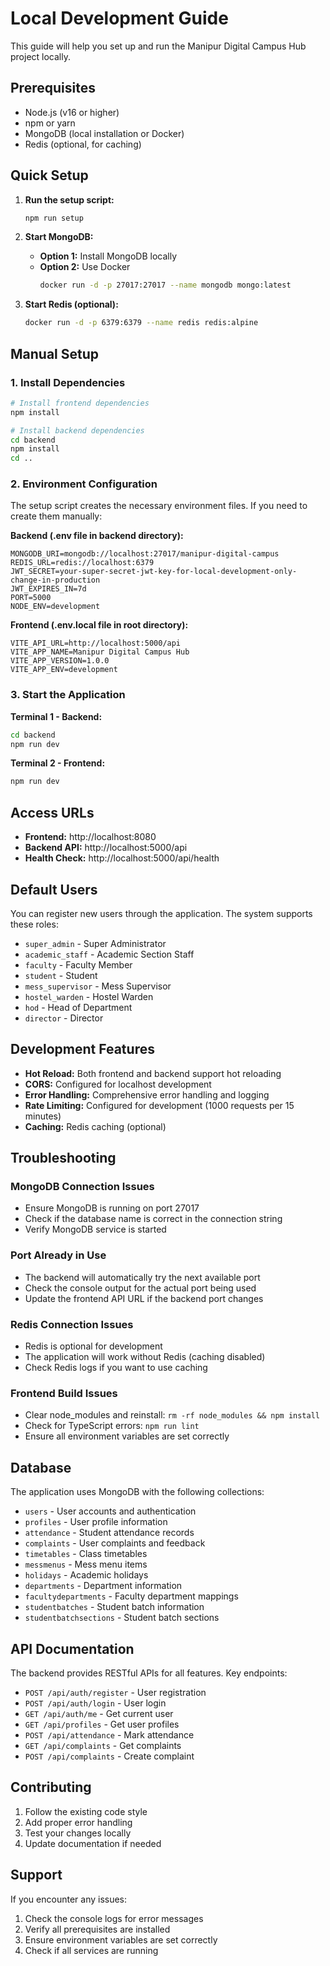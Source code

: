 # Local Development Guide

This guide will help you set up and run the Manipur Digital Campus Hub project locally.

## Prerequisites

- Node.js (v16 or higher)
- npm or yarn
- MongoDB (local installation or Docker)
- Redis (optional, for caching)

## Quick Setup

1. **Run the setup script:**
   ```bash
   npm run setup
   ```

2. **Start MongoDB:**
   - **Option 1:** Install MongoDB locally
   - **Option 2:** Use Docker
     ```bash
     docker run -d -p 27017:27017 --name mongodb mongo:latest
     ```

3. **Start Redis (optional):**
   ```bash
   docker run -d -p 6379:6379 --name redis redis:alpine
   ```

## Manual Setup

### 1. Install Dependencies

```bash
# Install frontend dependencies
npm install

# Install backend dependencies
cd backend
npm install
cd ..
```

### 2. Environment Configuration

The setup script creates the necessary environment files. If you need to create them manually:

**Backend (.env file in backend directory):**
```env
MONGODB_URI=mongodb://localhost:27017/manipur-digital-campus
REDIS_URL=redis://localhost:6379
JWT_SECRET=your-super-secret-jwt-key-for-local-development-only-change-in-production
JWT_EXPIRES_IN=7d
PORT=5000
NODE_ENV=development
```

**Frontend (.env.local file in root directory):**
```env
VITE_API_URL=http://localhost:5000/api
VITE_APP_NAME=Manipur Digital Campus Hub
VITE_APP_VERSION=1.0.0
VITE_APP_ENV=development
```

### 3. Start the Application

**Terminal 1 - Backend:**
```bash
cd backend
npm run dev
```

**Terminal 2 - Frontend:**
```bash
npm run dev
```

## Access URLs

- **Frontend:** http://localhost:8080
- **Backend API:** http://localhost:5000/api
- **Health Check:** http://localhost:5000/api/health

## Default Users

You can register new users through the application. The system supports these roles:

- `super_admin` - Super Administrator
- `academic_staff` - Academic Section Staff
- `faculty` - Faculty Member
- `student` - Student
- `mess_supervisor` - Mess Supervisor
- `hostel_warden` - Hostel Warden
- `hod` - Head of Department
- `director` - Director

## Development Features

- **Hot Reload:** Both frontend and backend support hot reloading
- **CORS:** Configured for localhost development
- **Error Handling:** Comprehensive error handling and logging
- **Rate Limiting:** Configured for development (1000 requests per 15 minutes)
- **Caching:** Redis caching (optional)

## Troubleshooting

### MongoDB Connection Issues
- Ensure MongoDB is running on port 27017
- Check if the database name is correct in the connection string
- Verify MongoDB service is started

### Port Already in Use
- The backend will automatically try the next available port
- Check the console output for the actual port being used
- Update the frontend API URL if the backend port changes

### Redis Connection Issues
- Redis is optional for development
- The application will work without Redis (caching disabled)
- Check Redis logs if you want to use caching

### Frontend Build Issues
- Clear node_modules and reinstall: `rm -rf node_modules && npm install`
- Check for TypeScript errors: `npm run lint`
- Ensure all environment variables are set correctly

## Database

The application uses MongoDB with the following collections:
- `users` - User accounts and authentication
- `profiles` - User profile information
- `attendance` - Student attendance records
- `complaints` - User complaints and feedback
- `timetables` - Class timetables
- `messmenus` - Mess menu items
- `holidays` - Academic holidays
- `departments` - Department information
- `facultydepartments` - Faculty department mappings
- `studentbatches` - Student batch information
- `studentbatchsections` - Student batch sections

## API Documentation

The backend provides RESTful APIs for all features. Key endpoints:

- `POST /api/auth/register` - User registration
- `POST /api/auth/login` - User login
- `GET /api/auth/me` - Get current user
- `GET /api/profiles` - Get user profiles
- `POST /api/attendance` - Mark attendance
- `GET /api/complaints` - Get complaints
- `POST /api/complaints` - Create complaint

## Contributing

1. Follow the existing code style
2. Add proper error handling
3. Test your changes locally
4. Update documentation if needed

## Support

If you encounter any issues:
1. Check the console logs for error messages
2. Verify all prerequisites are installed
3. Ensure environment variables are set correctly
4. Check if all services are running 